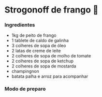 # Strogonoff de frango :chicken:

### Ingredientes

- 1kg de peito de frango
- 1 tablete de caldo de galinha
- 3 colheres de sopa de óleo
- 2 latas de creme de leite
- 2 colheres de sopa de molho de tomate
- 2 colheres de sopa de ketchup
- 2 colheres de sopa de mostarda
- champingnon
- batata palha e arroz para acompanhar



### Modo de preparo



 

